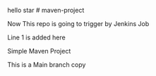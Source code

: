 hello    star # maven-project

Now This repo is going to trigger by Jenkins Job

Line 1 is added here

Simple Maven Project

This is a Main branch copy
